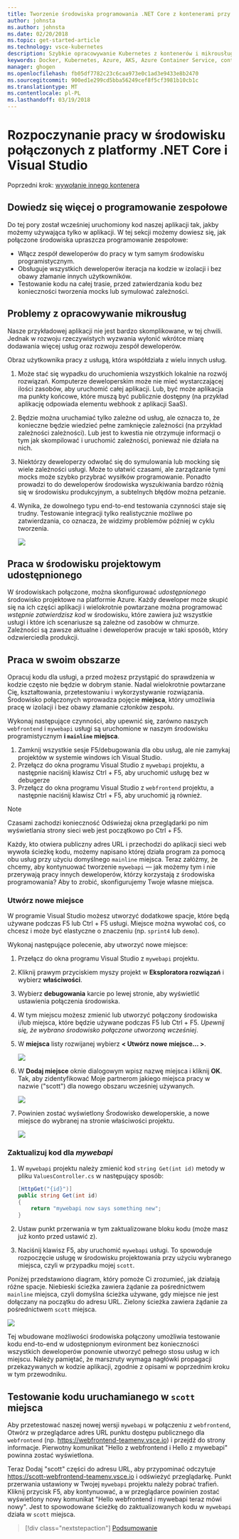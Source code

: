 ```yaml
---
title: Tworzenie środowiska programowania .NET Core z kontenerami przy użyciu Kubernetes w chmurze za pomocą programu Visual Studio — krok 6 — więcej informacji na temat tworzenia zespołu | Dokumentacja firmy Microsoft
author: johnsta
ms.author: johnsta
ms.date: 02/20/2018
ms.topic: get-started-article
ms.technology: vsce-kubernetes
description: Szybkie opracowywanie Kubernetes z kontenerów i mikrousług na platformie Azure
keywords: Docker, Kubernetes, Azure, AKS, Azure Container Service, containers
manager: ghogen
ms.openlocfilehash: fb05df7782c23c6caa973e0c1ad3e9433e8b2470
ms.sourcegitcommit: 900ed1e299cd5bba56249cef8f5cf3981b10cb1c
ms.translationtype: MT
ms.contentlocale: pl-PL
ms.lasthandoff: 03/19/2018
---
```

# <a name="get-started-on-connected-environment-with-net-core-and-visual-studio"></a>Rozpoczynanie pracy w środowisku połączonych z platformy .NET Core i Visual Studio

Poprzedni krok: [wywołanie innego kontenera](get-started-netcore-visualstudio-05.md)

## <a name="learn-about-team-development"></a>Dowiedz się więcej o programowanie zespołowe

Do tej pory został wcześniej uruchomiony kod naszej aplikacji tak, jakby możemy używająca tylko w aplikacji. W tej sekcji możemy dowiesz się, jak połączone środowiska upraszcza programowanie zespołowe:
* Włącz zespół deweloperów do pracy w tym samym środowisku programistycznym.
* Obsługuje wszystkich deweloperów iteracja na kodzie w izolacji i bez obawy złamanie innych użytkowników.
* Testowanie kodu na całej trasie, przed zatwierdzania kodu bez konieczności tworzenia mocks lub symulować zależności.

## <a name="challenges-with-developing-microservices"></a>Problemy z opracowywanie mikrousług
Nasze przykładowej aplikacji nie jest bardzo skomplikowane, w tej chwili. Jednak w rozwoju rzeczywistych wyzwania wyłonić wkrótce miarę dodawania więcej usług oraz rozwoju zespół deweloperów.

Obraz użytkownika pracy z usługą, która współdziała z wielu innych usług.

1. Może stać się wypadku do uruchomienia wszystkich lokalnie na rozwój rozwiązań. Komputerze deweloperskim może nie mieć wystarczającej ilości zasobów, aby uruchomić całej aplikacji. Lub, być może aplikacja ma punkty końcowe, które muszą być publicznie dostępny (na przykład aplikację odpowiada elementu webhook z aplikacji SaaS).
1. Będzie można uruchamiać tylko zależne od usług, ale oznacza to, że konieczne będzie wiedzieć pełne zamknięcie zależności (na przykład zależności zależności). Lub jest to kwestia nie otrzymuje informacji o tym jak skompilować i uruchomić zależności, ponieważ nie działa na nich.
1. Niektórzy deweloperzy odwołać się do symulowania lub mocking się wiele zależności usługi. Może to ułatwić czasami, ale zarządzanie tymi mocks może szybko przybrać wysiłków programowanie. Ponadto prowadzi to do deweloperów środowiska wyszukiwania bardzo różnią się w środowisku produkcyjnym, a subtelnych błędów można pełzanie.
1. Wynika, że dowolnego typu end-to-end testowania czynności staje się trudny. Testowanie integracji tylko realistycznie możliwe po zatwierdzania, co oznacza, że widzimy problemów później w cyklu tworzenia.

    ![](media/microservices-challenges.png)

## <a name="work-in-a-shared-development-environment"></a>Praca w środowisku projektowym udostępnionego
W środowiskach połączone, można skonfigurować *udostępnionego* środowisko projektowe na platformie Azure. Każdy deweloper może skupić się na ich części aplikacji i wielokrotnie powtarzane można programować *wstępnie zatwierdzisz kod* w środowisku, które zawiera już wszystkie usługi i które ich scenariusze są zależne od zasobów w chmurze. Zależności są zawsze aktualne i deweloperów pracuje w taki sposób, który odzwierciedla produkcji.

## <a name="work-in-your-own-space"></a>Praca w swoim obszarze
Opracuj kodu dla usługi, a przed możesz przystąpić do sprawdzenia w kodzie często nie będzie w dobrym stanie. Nadal wielokrotnie powtarzane Cię, kształtowania, przetestowaniu i wykorzystywanie rozwiązania. Środowisko połączonych wprowadza pojęcie **miejsca**, który umożliwia pracę w izolacji i bez obawy złamanie członków zespołu.

Wykonaj następujące czynności, aby upewnić się, zarówno naszych `webfrontend` i `mywebapi` usługi są uruchomione w naszym środowisku programistycznym **i `mainline` miejsca**.
1. Zamknij wszystkie sesje F5/debugowania dla obu usług, ale nie zamykaj projektów w systemie windows ich Visual Studio.
2. Przełącz do okna programu Visual Studio z `mywebapi` projektu, a następnie naciśnij klawisz Ctrl + F5, aby uruchomić usługę bez w debugerze
3. Przełącz do okna programu Visual Studio z `webfrontend` projektu, a następnie naciśnij klawisz Ctrl + F5, aby uruchomić ją również.

> [!Note]
Czasami zachodzi konieczność Odświeżaj okna przeglądarki po nim wyświetlania strony sieci web jest początkowo po Ctrl + F5.

Każdy, kto otwiera publiczny adres URL i przechodzi do aplikacji sieci web wywoła ścieżkę kodu, możemy napisano której działa program za pomocą obu usług przy użyciu domyślnego `mainline` miejsca. Teraz załóżmy, że chcemy, aby kontynuować tworzenie `mywebapi` — jak możemy tym i nie przerywają pracy innych deweloperów, którzy korzystają z środowiska programowania? Aby to zrobić, skonfigurujemy Twoje własne miejsca.

### <a name="create-a-new-space"></a>Utwórz nowe miejsce
W programie Visual Studio możesz utworzyć dodatkowe spacje, które będą używane podczas F5 lub Ctrl + F5 usługi. Miejsce można wywołać coś, co chcesz i może być elastyczne o znaczeniu (np. `sprint4` lub `demo`).

Wykonaj następujące polecenie, aby utworzyć nowe miejsce:
1. Przełącz do okna programu Visual Studio z `mywebapi` projektu.
2. Kliknij prawym przyciskiem myszy projekt w **Eksploratora rozwiązań** i wybierz **właściwości**.
3. Wybierz **debugowania** karcie po lewej stronie, aby wyświetlić ustawienia połączenia środowiska.
4. W tym miejscu możesz zmienić lub utworzyć połączony środowiska i/lub miejsca, które będzie używane podczas F5 lub Ctrl + F5. *Upewnij się, że wybrano środowisko połączone utworzoną wcześniej*.
5. W **miejsca** listy rozwijanej wybierz **< Utwórz nowe miejsce... >**.

    ![](images/Settings.png)

6. W **Dodaj miejsce** oknie dialogowym wpisz nazwę miejsca i kliknij **OK**. Tak, aby zidentyfikować Moje partnerom jakiego miejsca pracy w nazwie ("scott") dla nowego obszaru wcześniej używanych.

    ![](images/AddSpace.png)

7. Powinien zostać wyświetlony Środowisko deweloperskie, a nowe miejsce do wybranej na stronie właściwości projektu.

    ![](images/Settings2.png)

### <a name="update-code-for-mywebapi"></a>Zaktualizuj kod dla *mywebapi*

1. W `mywebapi` projektu należy zmienić kod `string Get(int id)` metody w pliku `ValuesController.cs` w następujący sposób:
 
    ```csharp
    [HttpGet("{id}")]
    public string Get(int id)
    {
        return "mywebapi now says something new";
    }
    ```

2. Ustaw punkt przerwania w tym zaktualizowane bloku kodu (może masz już konto przed ustawić z).
3. Naciśnij klawisz F5, aby uruchomić `mywebapi` usługi. To spowoduje rozpoczęcie usługę w środowisku projektowania przy użyciu wybranego miejsca, czyli w przypadku mojej `scott`.

Poniżej przedstawiono diagram, który pomoże Ci zrozumieć, jak działają różne spacje. Niebieski ścieżka zawiera żądanie za pośrednictwem `mainline` miejsca, czyli domyślna ścieżka używane, gdy miejsce nie jest dołączany na początku do adresu URL. Zielony ścieżka zawiera żądanie za pośrednictwem `scott` miejsca.

![](media/Space-Routing.png)

Tej wbudowane możliwości środowiska połączony umożliwia testowanie kodu end-to-end w udostępnionym evironment bez konieczności wszystkich deweloperów ponownie utworzyć pełnego stosu usług w ich miejscu. Należy pamiętać, że marszruty wymaga nagłówki propagacji przekazywanych w kodzie aplikacji, zgodnie z opisami w poprzednim kroku w tym przewodniku.

## <a name="test-code-running-in-the-scott-space"></a>Testowanie kodu uruchamianego w `scott` miejsca
Aby przetestować naszej nowej wersji `mywebapi` w połączeniu z `webfrontend`, Otwórz w przeglądarce adres URL punktu dostępu publicznego dla `webfrontend` (np. https://webfrontend-teamenv.vsce.io) i przejdź do strony informacje. Pierwotny komunikat "Hello z webfrontend i Hello z mywebapi" powinna zostać wyświetlona.

Teraz Dodaj "scott" części do adresu URL, aby przypominać odczytuje https://scott-webfrontend-teamenv.vsce.io i odświeżyć przeglądarkę. Punkt przerwania ustawiony w Twojej `mywebapi` projektu należy pobrać trafień. Kliknij przycisk F5, aby kontynuować, a w przeglądarce powinien zostać wyświetlony nowy komunikat "Hello webfrontend i mywebapi teraz mówi nowy". Jest to spowodowane ścieżkę do zaktualizowanych kodu w `mywebapi` działa w `scott` miejsca.

> [!div class="nextstepaction"]
> [Podsumowanie](get-started-netcore-visualstudio-07.md)